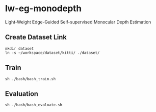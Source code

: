 # lw-eg-monodepth
Light-Weight Edge-Guided Self-supervised Monocular Depth Estimation

## Create Dataset Link
```
mkdir dataset
ln -s ~/workspace/dataset/kitti/ ./dataset/
```

## Train
```
sh ./bash/bash_train.sh
```

## Evaluation 
```
sh ./bash/bash_evaluate.sh
```
